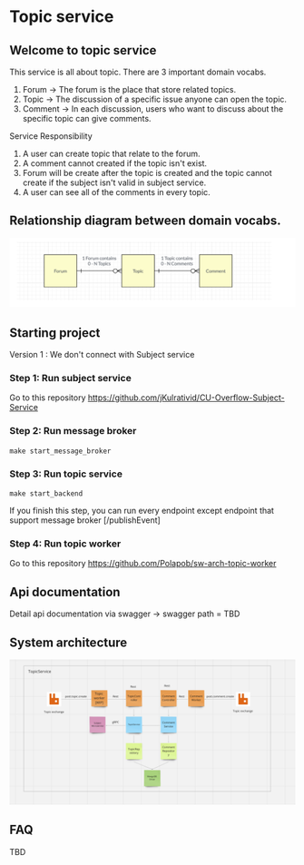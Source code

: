 # Topic service

## Welcome to topic service

This service is all about topic. There are 3 important domain vocabs.

1. Forum -> The forum is the place that store related topics.
2. Topic -> The discussion of a specific issue anyone can open the topic.
3. Comment -> In each discussion, users who want to discuss about the specific topic can give comments.

Service Responsibility

1. A user can create topic that relate to the forum.
2. A comment cannot created if the topic isn't exist.
3. Forum will be create after the topic is created and the topic cannot create if the subject isn't valid in subject service.
4. A user can see all of the comments in every topic.

## Relationship diagram between domain vocabs.

![Getting Started](./images/model_relationship.png)

## Starting project

Version 1 : We don't connect with Subject service

### Step 1: Run subject service

Go to this repository https://github.com/jKulrativid/CU-Overflow-Subject-Service

### Step 2: Run message broker

```
make start_message_broker
```

### Step 3: Run topic service

```
make start_backend
```

If you finish this step, you can run every endpoint except endpoint that support message broker [/publishEvent]

### Step 4: Run topic worker

Go to this repository https://github.com/Polapob/sw-arch-topic-worker

## Api documentation

Detail api documentation via swagger -> swagger path = TBD

## System architecture

![System architecture](./images/system_architecture.png)

## FAQ

TBD
